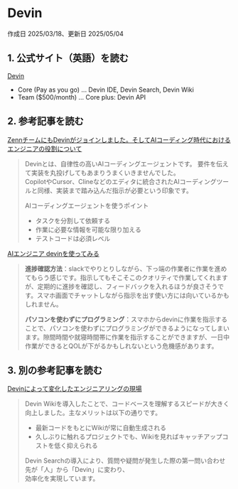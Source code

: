 # Devin

作成日 2025/03/18、更新日 2025/05/04

## 1. 公式サイト（英語）を読む

[Devin](https://devin.ai/)

- Core (Pay as you go) ... Devin IDE, Devin Search, Devin Wiki
- Team ($500/month) ... Core plus: Devin API

## 2. 参考記事を読む

[ZennチームにもDevinがジョインしました。そしてAIコーディング時代におけるエンジニアの役割について](https://zenn.dev/team_zenn/articles/devin-joined-to-zenn-team)

> Devinとは、自律性の高いAIコーディングエージェントです。
> 要件を伝えて実装を丸投げしてもあまりうまくいきませんでした。\
> CopilotやCursor、Clineなどのエディタに統合されたAIコーディングツールと同様、実装まで踏み込んだ指示が必要という印象です。
>
> AIコーディングエージェントを使うポイント
>
>- タスクを分割して依頼する
>- 作業に必要な情報を可能な限り加える
>- テストコードは必須レベル

[AIエンジニア devinを使ってみる](https://note.com/kan_hatakeyama/n/n939264b3b95b)

> **進捗確認方法**：slackでやりとりしながら、下っ端の作業者に作業を進めてもらう感じです。指示してもそこそこのクオリティで作業してくれますが、定期的に進捗を確認し、フィードバックを入れるほうが良さそうです。スマホ画面でチャットしながら指示を出す使い方には向いているかもしれません。
>
> **パソコンを使わずにプログラミング**：スマホからdevinに作業を指示することで、パソコンを使わずにプログラミングができるようになってしまいます。隙間時間や就寝時間帯に作業を指示することができますが、一日中作業ができるとQOLが下がるかもしれないという危機感があります。

## 3. 別の参考記事を読む

[Devinによって変化したエンジニアリングの現場](https://zenn.dev/dely_jp/articles/ddcdf550cd501f)

> Devin Wikiを導入したことで、コードベースを理解するスピードが大きく向上しました。主なメリットは以下の通りです。
>
>- 最新コードをもとにWikiが常に自動生成される
>- 久しぶりに触れるプロジェクトでも、Wikiを見ればキャッチアップコストを低く抑えられる
>
> Devin Searchの導入により、質問や疑問が発生した際の第一問い合わせ先が「人」から「Devin」に変わり、\
> 効率化を実現しています。

